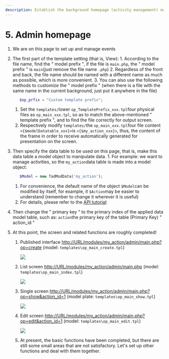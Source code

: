 ```yaml
---
description: Establish the background homepage (activity management) main.php
---
```


# 5. Admin homepage

1. We are on this page to set up and manage events
2. The first part of the template setting \(that is, View\): 1. According to the file name, find the " model prefix ", if the file is `main.php`, the " model prefix " is `main`\(just remove the file name `.php`\) 2. Regardless of the front and back, the file name should be named with a different name as much as possible, which is more convenient. 3. You can also use the following methods to customize the " model prefix " \(when there is a file with the same name in the current background, just put it anywhere in the file\)

   ```php
      $op_prfix = "Custom template prefix";
   ```

   1. Set the `templates/`lower `op_TemplatePrefix_xxx.tpl`four physical files as `op_main_xxx.tpl`, so as to match the above-mentioned " template prefix ", and to find the file correctly for output screen.
   2. Respectively modify `templates/`the `op_main_xxx.tpl`four file content `<{$modelDatatable_xxx}>`is `<{$my_action_xxx}>`, thus, the content of the frame in order to receive automatically generated for presentation on the screen.

3. Then specify the data table to be used on this page, that is, make this data table a model object to manipulate data. 1. For example: we want to manage activities, so the `my_action`data table is made into a model object:

   ```php
      $Model = new TadModData('my_action');
   ```

   1. For convenience, the default name of the object `$Model`can be modified by itself, for example, it `$Action`may be easier to understand \(remember to change it wherever it is useful\)
   2. For details, please refer to the [API tutorial](https://xoops.gitbook.io/jill-lazy-framework-api/3.tadmoddata-class/3.tadmoddata-class):  

4. Then change the " primary key " to the primary index of the applied data model table, such as: `action`the primary key of the table \(Primary Key\) " action\_id "
5. At this point, the screen and related functions are roughly completed!
   1. Published interface [http://URL/modules/my\_action/admin/main.php?op=create](http://URL/modules/my_action/admin/main.php?op=create) \(model: `templates\op_main_create.tpl`\) 

      ![](https://campus-xoops.tn.edu.tw/uploads/tad_book3/image/47/%E7%81%AB%E7%8B%90%E6%88%AA%E5%9B%BE_2020-05-28T00-27-21.373Z.png)

   2. List screen [http://URL/modules/my\_action/admin/main.php](http://URL/modules/my_action/admin/main.php) \(model: `templates\op_main_index.tpl`\) 

      ![](https://campus-xoops.tn.edu.tw/uploads/tad_book3/image/47/%E7%81%AB%E7%8B%90%E6%88%AA%E5%9B%BE_2020-05-28T08-09-29.750Z.png)

   3. Single screen [http://URL/modules/my\_action/admin/main.php?op=show&action\_id=1](http://URL/modules/my_action/admin/main.php?op=show&action_id=1) \(model plate: `templates\op_main_show.tpl`\) 

      ![](https://campus-xoops.tn.edu.tw/uploads/tad_book3/image/47/%E7%81%AB%E7%8B%90%E6%88%AA%E5%9B%BE_2020-05-28T00-41-56.490Z.png)

   4. Edit screen [http://URL/modules/my\_action/admin/main.php?op=edit&action\_id=1](http://URL/modules/my_action/admin/main.php?op=edit&action_id=1) \(model: `templates\op_main_edit.tpl`\) 

      ![](https://campus-xoops.tn.edu.tw/uploads/tad_book3/image/47/%E7%81%AB%E7%8B%90%E6%88%AA%E5%9B%BE_2020-05-28T00-44-28.429Z.png)

   5. At present, the basic functions have been completed, but there are still some small areas that are not satisfactory. Let's set up other functions and deal with them together.

